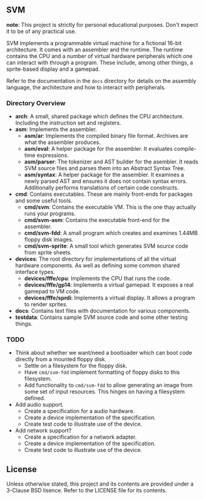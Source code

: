 ## SVM

__note__: This project is strictly for personal educational purposes. Don't expect it
to be of any practical use.

SVM implements a programmable virtual machine for a fictional 16-bit architecture.
It comes with an assembler and the runtime. The runtime contains the CPU and a
number of virtual hardware peripherals which one can interact with through a 
program. These include, among other things, a sprite-based display and a gamepad.

Refer to the documentation in the `docs` directory for details on the assembly
language, the architecture and how to interact with peripherals.

### Directory Overview

* __arch__: A small, shared package which defines the CPU architecture. Including the
  instruction set and registers.
* __asm__: Implements the assembler.
  * __asm/ar__: Implements the compiled binary file format. Archives are what the
    assembler produces.
  * __asm/eval__: A helper package for the assembler. It evaluates compile-time expressions.
  * __asm/parser__: The tokenizer and AST builder for the asembler. It reads SVM source files
    and parses them into an Abstract Syntax Tree.
  * __asm/syntax__: A helper package for the assembler. It examines a newly parsed AST and
    ensures it does not contain syntax errors. Additionally performs translations of
    certain code constructs.
* __cmd__: Contains executables. These are mainly front-ends for packages and some useful tools.
  * __cmd/svm__: Contains the executable VM. This is the one thay actually runs your programs.
  * __cmd/svm-asm__: Contains the executable front-end for the assembler.
  * __cmd/svm-fdd__: A small program which creates and examines 1.44MB floppy disk images.
  * __cmd/svm-sprite__: A small tool which generates SVM source code from sprite sheets.
* __devices__: The root directory for implementations of all the virtual hardware components.
  As well as defining some common shared interface types.
  * __devices/fffe/cpu__: Implements the CPU that runs the code.
  * __devices/fffe/gp14__: Implements a virtual gamepad. It exposes a real gamepad to VM code.
  * __devices/fffe/sprdi__: Implements a virtual display. It allows a program to render sprites.
* __docs__: Contains text files with documentation for various components.
* __testdata__: Contains sample SVM source code and some other testing things.


### TODO

* Think about whether we want/need a bootloader which can boot code directly from a
  mounted floppy disk.
  * Settle on a filesystem for the floppy disk.
  * Have `cmd/svm-fdd` implement formatting of floppy disks to this filesystem.
  * Add functionality to `cmd/svm-fdd` to allow generating an image from some set of input
    resources. This hinges on having a filesystem defined.
* Add audio support.
  * Create a specification for a audio hardware.
  * Create a device implementation of the specification.
  * Create test code to illustrate use of the device.
* Add network support?
  * Create a specification for a network adapter.
  * Create a device implementation of the specification.
  * Create test code to illustrate use of the device.


## License

Unless otherwise stated, this project and its contents are provided under a 3-Clause BSD lisence.
Refer to the LICENSE file for its contents.